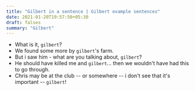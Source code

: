 ```yaml
---
title: "Gilbert in a sentence | Gilbert example sentences"
date: 2021-01-20T19:57:50+05:30
draft: falses
summary: "Gilbert"
---
```

- What is it, `gilbert`?
- We found some more by `gilbert`'s farm.
- But i saw him - what are you talking about, `gilbert`?
- He should have killed me and `gilbert`... then we wouldn't have had this to go through.
- Chris may be at the club -- or somewhere -- i don't see that it's important -- `gilbert`!
                 
